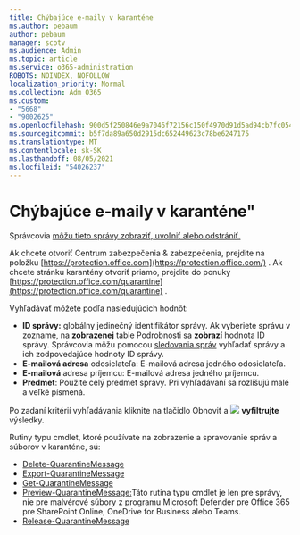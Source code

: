 ```yaml
---
title: Chýbajúce e-maily v karanténe
ms.author: pebaum
author: pebaum
manager: scotv
ms.audience: Admin
ms.topic: article
ms.service: o365-administration
ROBOTS: NOINDEX, NOFOLLOW
localization_priority: Normal
ms.collection: Adm_O365
ms.custom:
- "5668"
- "9002625"
ms.openlocfilehash: 900d5f250846e9a7046f72156c150f4970d91d5ad94cb7fc054952228f4bf257
ms.sourcegitcommit: b5f7da89a650d2915dc652449623c78be6247175
ms.translationtype: MT
ms.contentlocale: sk-SK
ms.lasthandoff: 08/05/2021
ms.locfileid: "54026237"
---
```

# <a name="missing-emails-in-quarantine"></a>Chýbajúce e-maily v karanténe"

Správcovia [môžu tieto správy zobraziť, uvoľniť alebo odstrániť.](/microsoft-365/security/office-365-security/manage-quarantined-messages-and-files)

Ak chcete otvoriť Centrum zabezpečenia & zabezpečenia, prejdite na položku [https://protection.office.com](https://protection.office.com/) . Ak chcete stránku karantény otvoriť priamo, prejdite do ponuky [https://protection.office.com/quarantine](https://protection.office.com/quarantine) .  

Vyhľadávať môžete podľa nasledujúcich hodnôt:  

- **ID správy:** globálny jedinečný identifikátor správy. Ak vyberiete správu v zozname, na  **zobrazenej**  table Podrobnosti sa  **zobrazí**  hodnota ID správy. Správcovia môžu pomocou [sledovania správ](/microsoft-365/security/office-365-security/message-trace-scc) vyhľadať správy a ich zodpovedajúce hodnoty ID správy.
- **E-mailová adresa** odosielateľa: E-mailová adresa jedného odosielateľa.
- **E-mailová** adresa príjemcu: E-mailová adresa jedného príjemcu.
- **Predmet**: Použite celý predmet správy. Pri vyhľadávaní sa rozlišujú malé a veľké písmená.

Po zadaní kritérií vyhľadávania kliknite na tlačidlo Obnoviť a ![ ](/microsoft-365/media/scc-quarantine-refresh.png?view=o365-worldwide) **vyfiltrujte** výsledky.

Rutiny typu cmdlet, ktoré používate na zobrazenie a spravovanie správ a súborov v karanténe, sú:
- [Delete-QuarantineMessage](/powershell/module/exchange/delete-quarantinemessage)
- [Export-QuarantineMessage](/powershell/module/exchange/export-quarantinemessage)
- [Get-QuarantineMessage](/powershell/module/exchange/get-quarantinemessage)
- [Preview-QuarantineMessage:](/powershell/module/exchange/preview-quarantinemessage)Táto rutina typu cmdlet je len pre správy, nie pre malvérové súbory z programu Microsoft Defender pre Office 365 pre SharePoint Online, OneDrive for Business alebo Teams.
- [Release-QuarantineMessage](/powershell/module/exchange/release-quarantinemessage)